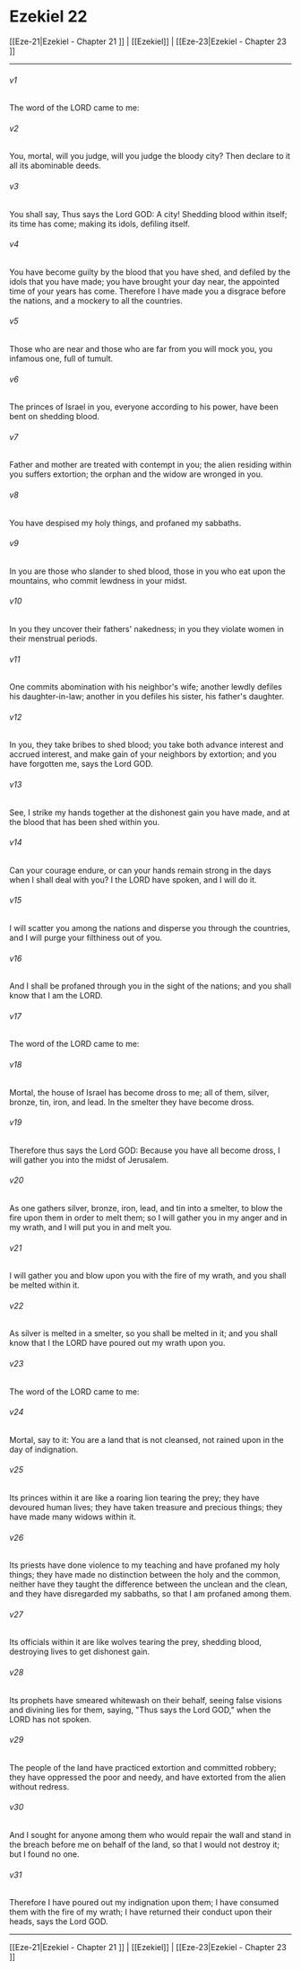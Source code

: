 # Ezekiel 22

[[Eze-21|Ezekiel - Chapter 21 ]] | [[Ezekiel]] | [[Eze-23|Ezekiel - Chapter 23 ]]
***

###### v1
The word of the LORD came to me:
###### v2
You, mortal, will you judge, will you judge the bloody city? Then declare to it all its abominable deeds.
###### v3
You shall say, Thus says the Lord GOD: A city! Shedding blood within itself; its time has come; making its idols, defiling itself.
###### v4
You have become guilty by the blood that you have shed, and defiled by the idols that you have made; you have brought your day near, the appointed time of your years has come. Therefore I have made you a disgrace before the nations, and a mockery to all the countries.
###### v5
Those who are near and those who are far from you will mock you, you infamous one, full of tumult.
###### v6
The princes of Israel in you, everyone according to his power, have been bent on shedding blood.
###### v7
Father and mother are treated with contempt in you; the alien residing within you suffers extortion; the orphan and the widow are wronged in you.
###### v8
You have despised my holy things, and profaned my sabbaths.
###### v9
In you are those who slander to shed blood, those in you who eat upon the mountains, who commit lewdness in your midst.
###### v10
In you they uncover their fathers' nakedness; in you they violate women in their menstrual periods.
###### v11
One commits abomination with his neighbor's wife; another lewdly defiles his daughter-in-law; another in you defiles his sister, his father's daughter.
###### v12
In you, they take bribes to shed blood; you take both advance interest and accrued interest, and make gain of your neighbors by extortion; and you have forgotten me, says the Lord GOD.
###### v13
See, I strike my hands together at the dishonest gain you have made, and at the blood that has been shed within you.
###### v14
Can your courage endure, or can your hands remain strong in the days when I shall deal with you? I the LORD have spoken, and I will do it.
###### v15
I will scatter you among the nations and disperse you through the countries, and I will purge your filthiness out of you.
###### v16
And I shall be profaned through you in the sight of the nations; and you shall know that I am the LORD.
###### v17
The word of the LORD came to me:
###### v18
Mortal, the house of Israel has become dross to me; all of them, silver, bronze, tin, iron, and lead. In the smelter they have become dross.
###### v19
Therefore thus says the Lord GOD: Because you have all become dross, I will gather you into the midst of Jerusalem.
###### v20
As one gathers silver, bronze, iron, lead, and tin into a smelter, to blow the fire upon them in order to melt them; so I will gather you in my anger and in my wrath, and I will put you in and melt you.
###### v21
I will gather you and blow upon you with the fire of my wrath, and you shall be melted within it.
###### v22
As silver is melted in a smelter, so you shall be melted in it; and you shall know that I the LORD have poured out my wrath upon you.
###### v23
The word of the LORD came to me:
###### v24
Mortal, say to it: You are a land that is not cleansed, not rained upon in the day of indignation.
###### v25
Its princes within it are like a roaring lion tearing the prey; they have devoured human lives; they have taken treasure and precious things; they have made many widows within it.
###### v26
Its priests have done violence to my teaching and have profaned my holy things; they have made no distinction between the holy and the common, neither have they taught the difference between the unclean and the clean, and they have disregarded my sabbaths, so that I am profaned among them.
###### v27
Its officials within it are like wolves tearing the prey, shedding blood, destroying lives to get dishonest gain.
###### v28
Its prophets have smeared whitewash on their behalf, seeing false visions and divining lies for them, saying, "Thus says the Lord GOD," when the LORD has not spoken.
###### v29
The people of the land have practiced extortion and committed robbery; they have oppressed the poor and needy, and have extorted from the alien without redress.
###### v30
And I sought for anyone among them who would repair the wall and stand in the breach before me on behalf of the land, so that I would not destroy it; but I found no one.
###### v31
Therefore I have poured out my indignation upon them; I have consumed them with the fire of my wrath; I have returned their conduct upon their heads, says the Lord GOD.

***

[[Eze-21|Ezekiel - Chapter 21 ]] | [[Ezekiel]] | [[Eze-23|Ezekiel - Chapter 23 ]]

